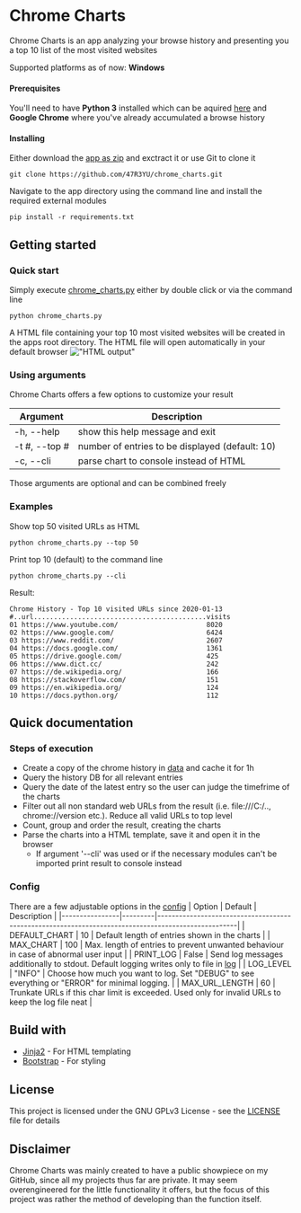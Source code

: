 # Chrome Charts

Chrome Charts is an app analyzing your browse history and presenting you a top 10 list of the most visited websites

Supported platforms as of now: **Windows**

#### Prerequisites

You'll need to have **Python 3** installed which can be aquired [here](https://www.python.org/downloads/) and **Google Chrome** where you've already accumulated a browse history

#### Installing

Either download the [app as zip](https://github.com/47R3YU/chrome_charts/archive/master.zip) and exctract it or use Git to clone it

```
git clone https://github.com/47R3YU/chrome_charts.git
```

Navigate to the app directory using the command line and install the required external modules

```
pip install -r requirements.txt
```

## Getting started
### Quick start
Simply execute [chrome_charts.py](chrome_charts.py) either by double click or via the command line
```
python chrome_charts.py
```
A HTML file containing your top 10 most visited websites will be created in the apps root directory. The HTML file will open automatically in your default browser
!["HTML output"](https://i.imgur.com/10QgRpG.png)

### Using arguments
Chrome Charts offers a few options to customize your result

| Argument      | Description                                     |
| ------------- |------------------------------------------------ |
| -h, --help    | show this help message and exit                 |
| -t #, --top # | number of entries to be displayed (default: 10) |
| -c, --cli     | parse chart to console instead of HTML         |

Those arguments are optional and can be combined freely

### Examples
Show top 50 visited URLs as HTML
```
python chrome_charts.py --top 50
```
Print top 10 (default) to the command line
```
python chrome_charts.py --cli
```
Result:
```
Chrome History - Top 10 visited URLs since 2020-01-13
#..url...........................................visits
01 https://www.youtube.com/                      8020
02 https://www.google.com/                       6424
03 https://www.reddit.com/                       2607
04 https://docs.google.com/                      1361
05 https://drive.google.com/                     425
06 https://www.dict.cc/                          242
07 https://de.wikipedia.org/                     166
08 https://stackoverflow.com/                    151
09 https://en.wikipedia.org/                     124
10 https://docs.python.org/                      112
```

## Quick documentation
### Steps of execution
* Create a copy of the chrome history in [data](/data) and cache it for 1h
* Query the history DB for all relevant entries
* Query the date of the latest entry so the user can judge the timefrime of the charts
* Filter out all non standard web URLs from the result (i.e. file:///C:/.., chrome://version etc.). Reduce all valid URLs to top level
* Count, group and order the result, creating the charts
* Parse the charts into a HTML template, save it and open it in the browser
    * If argument '--cli' was used or if the necessary modules can't be imported print result to console instead

### Config
There are a few adjustable options in the [config](/core/config.py)
| Option         | Default | Description                                                                                        |
|----------------|---------|----------------------------------------------------------------------------------------------------|
| DEFAULT_CHART  | 10      | Default length of entries shown in the charts                                                       |
| MAX_CHART      | 100     | Max. length of entries to prevent unwanted behaviour in case of abnormal user input                |
| PRINT_LOG      | False   | Send log messages additionally to stdout. Default logging writes only to file in [log](/log)       |
| LOG_LEVEL      | "INFO"  | Choose how much you want to log. Set "DEBUG" to see everything or "ERROR" for minimal logging.     |
| MAX_URL_LENGTH | 60      | Trunkate URLs if this char limit is exceeded. Used only for invalid URLs to keep the log file neat |

## Build with
* [Jinja2](https://github.com/pallets/jinja) - For HTML templating
* [Bootstrap](https://getbootstrap.com/) - For styling

## License

This project is licensed under the GNU GPLv3 License - see the [LICENSE](LICENSE) file for details

## Disclaimer
Chrome Charts was mainly created to have a public showpiece on my GitHub, since all my projects thus far are private. It may seem overengineered for the little functionality it offers, but the focus of this project was rather the method of developing than the function itself.